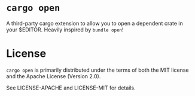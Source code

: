 # `cargo open`

A third-party cargo extension to allow you to open a dependent crate in your $EDITOR. Heavily inspired by `bundle open`!

# License

`cargo open` is primarily distributed under the terms of both the MIT license and the Apache License (Version 2.0).

See LICENSE-APACHE and LICENSE-MIT for details.